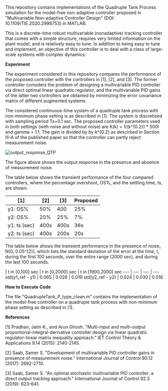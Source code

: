 This repository contains implementations of the Quadruple Tank Process simulation for the model-free non-adaptive controller proposed in "Multivariable Non-adaptive Controller Design" (DOI: 10.1109/TIE.2020.2998753) in MATLAB.

This is a discrete-time robust multivariable (nonadaptive) tracking controller that comes with a simple structure, requires very limited information on the plant model, and is relatively easy to tune. In addition to being easy to tune and implement, an objective of this controller is to deal with a class of large-scale systems with complex dynamics. 

**Experiment**

The experiment considered in this repository compares the performance of the proposed controller with the controllers in [1], [2], and [3]. The former controller considers the problem of designing a multivariable PID controller via direct optimal linear quadratic regulator, and the multivariable PID gains of the latter two controllers are obtained by minimizing the error covariance matrix of different augmented systems.

The considered continuous-time system of a quadruple tank process with non-minimum phase setting is as described in [1]. The system is discretized with sampling period Ts=0.1 sec. The proposed controller parameters used in both settings (with noise and without noise) are K(k) = 1/(k^{0.2}) * 500I and gamma = 1.1. The gain is divided by by k^{0.2} as descirbed in Section III-A of the published paper so that the controller can partly reject measurement noise.

![output_response_QTP](https://user-images.githubusercontent.com/44982976/122838947-11906c80-d2c5-11eb-8e21-96b11825e020.png)

The figure above shows the output response in the presence and absence of measurement noise.

The table below shows the transient performance of the four compared controllers, where the percentage overshoot, OS%, and the settling time, ts, are shown.

   | [1] | [2] | [3] | Proposed
   | --- | --- | --- | ---
y1: OS% | 50% | 400 | 25% |0%
y2: OS% | 20% | 25% | 7% | 25%
y1: ts (sec) | 400s | 400s | 36s | 5s
y2: ts (sec) | 400s | 200s | 20s | 5s

The table below shows the transient performance in the presence of noise, N(0, 0.05^{2}), which lists the standard deviation of the error at the time, t, during the first 100 seconds, over the entire range (2000 sec), and during the last 100 seconds.

   | t in [0,100] sec | t in [0,2000] sec | t in [1900,2000] sec
 --- | --- | --- | ---
std(y1_ref - y1) | 0.065 | 0.026 | 0.019
std(y2_ref - y2) | 0.024 | 0.030 | 0.016

**How to Execute Code**

The file "QuadrupleTank_P_type_clean.m" contains the implementation of the model-free controller on a quadruple tank process with non-minimum phase setting as described in [1].

**References**

[1] Pradhan, Jatin K., and Arun Ghosh. "Multi-input and multi-output proportional-integral-derivative controller design via linear quadratic regulator-linear matrix inequality approach." IET Control Theory & Applications 9.14 (2015): 2140-2145.

[2] Saab, Samer S. "Development of multivariable PID controller gains in presence of measurement noise." International Journal of Control 90.12 (2017): 2692-2710.

[3] Saab, Samer S. "An optimal stochastic multivariable PID controller: a direct output tracking approach." International Journal of Control 92.3 (2019): 623-641.
